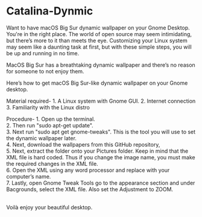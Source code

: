 # Catalina-Dynmic
Want to have macOS Big Sur dynamic wallpaper on your Gnome Desktop. You're in the right place.
The world of open source may seem intimidating, but there’s more to it than meets the eye. Customizing your Linux system may seem like a daunting task at first, but with these simple steps, you will be up and running in no time.

MacOS Big Sur has a breathtaking dynamic wallpaper and there’s no reason for someone to not enjoy them.

Here’s how to get macOS Big Sur-like dynamic wallpaper on your Gnome desktop.

Material required-
    1. A Linux system with Gnome GUI.
    2. Internet connection
    3. Familiarity with the Linux distro


Procedure-
    1. Open up the terminal.<br>
    2. Then run "sudo apt-get update".<br>
    3. Next run "sudo apt get gnome-tweaks". This is the tool you will use to set the dynamic wallpaper later.<br>
    4. Next, download the wallpapers from this GitHub repository, <br>
    5. Next, extract the folder onto your Pictures folder. Keep in mind that the XML file is hard coded. Thus if you change the image name, you must make the required changes in the XML file.<br>
    6. Open the XML using any word processor and replace <Whonnock> with your computer’s name.<br>
    7. Lastly, open Gnome Tweak Tools go to the appearance section and under Bacgrounds, select the XML file. Also set the Adjustment to ZOOM.<br><br>


Voilà enjoy your beautiful desktop.
